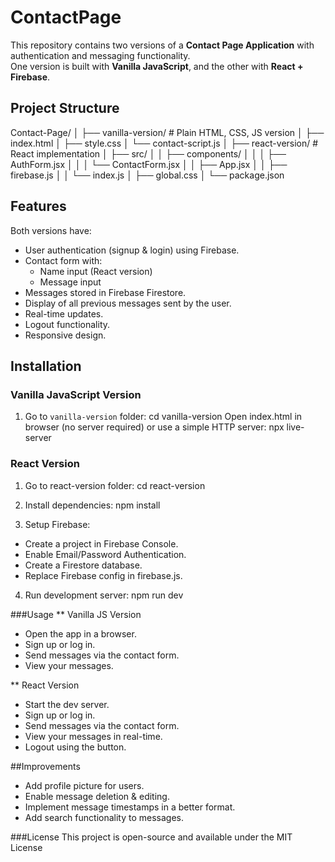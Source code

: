 # ContactPage
This repository contains two versions of a **Contact Page Application** with authentication and messaging functionality.  
One version is built with **Vanilla JavaScript**, and the other with **React + Firebase**.

## Project Structure
Contact-Page/
│
├── vanilla-version/          # Plain HTML, CSS, JS version
│   ├── index.html
│   ├── style.css
│   └── contact-script.js
│
├── react-version/            # React implementation
│   ├── src/
│   │   ├── components/
│   │   │   ├── AuthForm.jsx
│   │   │   └── ContactForm.jsx
│   │   ├── App.jsx
│   │   ├── firebase.js
│   │   └── index.js
│   ├── global.css
│   └── package.json


## Features
Both versions have:

- User authentication (signup & login) using Firebase.
- Contact form with:
  - Name input (React version)
  - Message input
- Messages stored in Firebase Firestore.
- Display of all previous messages sent by the user.
- Real-time updates.
- Logout functionality.
- Responsive design.



## Installation

### Vanilla JavaScript Version
1. Go to `vanilla-version` folder:
   cd vanilla-version
Open index.html in browser (no server required) or use a simple HTTP server:
npx live-server

### React Version
1. Go to react-version folder:
cd react-version

2. Install dependencies:
npm install

3. Setup Firebase:
- Create a project in Firebase Console.
- Enable Email/Password Authentication.
- Create a Firestore database.
- Replace Firebase config in firebase.js.

4. Run development server:
npm run dev


###Usage
** Vanilla JS Version
- Open the app in a browser.
- Sign up or log in.
- Send messages via the contact form.
- View your messages.

** React Version
- Start the dev server.
- Sign up or log in.
- Send messages via the contact form.
- View your messages in real-time.
- Logout using the button.


##Improvements
- Add profile picture for users.
- Enable message deletion & editing.
- Implement message timestamps in a better format.
- Add search functionality to messages.


###License
This project is open-source and available under the MIT License
